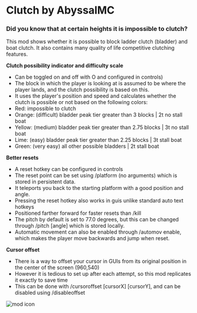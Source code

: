 
# Clutch by AbyssalMC
### **Did you know that at certain heights it is impossible to clutch?**

This mod shows whether it is possible to block ladder clutch (bladder) and boat clutch. It also contains many quality of life competitive clutching features.

**Clutch possibility indicator and difficulty scale**
- Can be toggled on and off with O and configured in controls)
- The block in which the player is looking at is assumed to be where the player lands, and the clutch possibility is based on this.
- It uses the player's position and speed and calculates whether the clutch is possible or not based on the following colors: 
- Red: impossible to clutch
- Orange: (difficult) bladder peak tier greater than 3 blocks | 2t no stall boat
- Yellow: (medium) bladder peak tier greater than 2.75 blocks | 3t no stall boat
- Lime: (easy) bladder peak tier greater than 2.25 blocks | 3t stall boat
- Green: (very easy) all other possible bladders | 2t stall boat

**Better resets**
- A reset hotkey can be configured in controls
- The reset point can be set using /platform (no arguments) which is stored in persistent data.
- It teleports you back to the starting platform with a good position and angle.
- Pressing the reset hotkey also works in guis unlike standard auto text hotkeys
- Positioned farther forward for faster resets than /kill
- The pitch by default is set to 77.0 degrees, but this can be changed through /pitch [angle] which is stored locally.
- Automatic movement can also be enabled through /automov enable, which makes the player move backwards and jump when reset.

**Cursor offset**
- There is a way to offset your cursor in GUIs from its original position in the center of the screen (960,540)
- However it is tedious to set up after each attempt, so this mod replicates it exactly to save time
- This can be done with /cursoroffset [cursorX] [cursorY], and can be disabled using /disableoffset

![mod icon](https://cdn.modrinth.com/data/cached_images/74b2a2f95183019fcc775191ff24e749ef464790.png)

